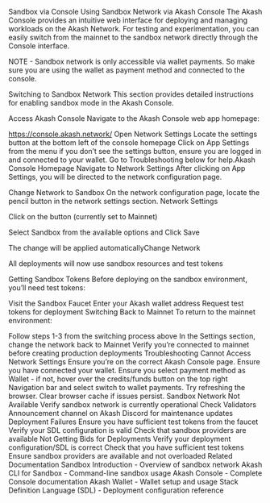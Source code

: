 Sandbox via Console
Using Sandbox Network via Akash Console
The Akash Console provides an intuitive web interface for deploying and managing workloads on the Akash Network. For testing and experimentation, you can easily switch from the mainnet to the sandbox network directly through the Console interface.

NOTE - Sandbox network is only accessible via wallet payments. So make sure you are using the wallet as payment method and connected to the console.

Switching to Sandbox Network
This section provides detailed instructions for enabling sandbox mode in the Akash Console.

Access Akash Console
Navigate to the Akash Console web app homepage:

https://console.akash.network/
Open Network Settings
Locate the settings button at the bottom left of the console homepage
Click on App Settings from the menu if you don’t see the settings button, ensure you are logged in and connected to your wallet. Go to Troubleshooting below for help.Akash Console Homepage
Navigate to Network Settings
After clicking on App Settings, you will be directed to the network configuration page.

Change Network to Sandbox
On the network configuration page, locate the pencil button in the network settings section.
Network Settings

Click on the button (currently set to Mainnet)

Select Sandbox from the available options and Click Save

The change will be applied automaticallyChange Network

All deployments will now use sandbox resources and test tokens

Getting Sandbox Tokens
Before deploying on the sandbox environment, you’ll need test tokens:

Visit the Sandbox Faucet
Enter your Akash wallet address
Request test tokens for deployment
Switching Back to Mainnet
To return to the mainnet environment:

Follow steps 1-3 from the switching process above
In the Settings section, change the network back to Mainnet
Verify you’re connected to mainnet before creating production deployments
Troubleshooting
Cannot Access Network Settings
Ensure you’re on the correct Akash Console page.
Ensure you have connected your wallet.
Ensure you select payment method as Wallet - if not, hover over the credits/funds button on the top right Navigation bar and select switch to wallet payments.
Try refreshing the browser.
Clear browser cache if issues persist.
Sandbox Network Not Available
Verify sandbox network is currently operational
Check Validators Announcement channel on Akash Discord for maintenance updates
Deployment Failures
Ensure you have sufficient test tokens from the faucet
Verify your SDL configuration is valid
Check that sandbox providers are available
Not Getting Bids for Deployments
Verify your deployment configuration/SDL is correct
Check that you have sufficient test tokens
Ensure sandbox providers are available and not overloaded
Related Documentation
Sandbox Introduction - Overview of sandbox network
Akash CLI for Sandbox - Command-line sandbox usage
Akash Console - Complete Console documentation
Akash Wallet - Wallet setup and usage
Stack Definition Language (SDL) - Deployment configuration reference